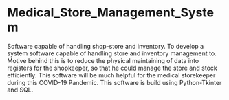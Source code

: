 # Medical_Store_Management_System
Software capable of handling shop-store and inventory.
To develop a system software capable of handling store and inventory management to. Motive behind this is to reduce the physical maintaining of data into registers for the shopkeeper, so that he could manage the store and stock efficiently. This software will be much helpful for the medical storekeeper during this COVID-19 Pandemic. This software is build using Python-Tkinter and SQL.
